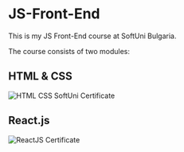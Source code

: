 # JS-Front-End

This is my JS Front-End course at SoftUni Bulgaria.

The course consists of two modules: 
## HTML & CSS 
![HTML   CSS SoftUni Certificate](https://user-images.githubusercontent.com/103639205/226101886-ee364800-ba95-4a07-89d3-4a016af612af.jpg)

## React.js
![ReactJS Certificate](https://user-images.githubusercontent.com/103639205/233195378-2ec6e6d1-552b-40db-969e-ce08c7e83fc5.jpg)
